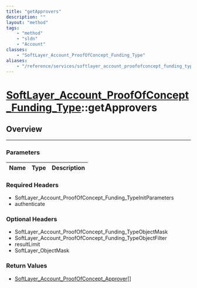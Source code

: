 ```yaml
---
title: "getApprovers"
description: ""
layout: "method"
tags:
    - "method"
    - "sldn"
    - "Account"
classes:
    - "SoftLayer_Account_ProofOfConcept_Funding_Type"
aliases:
    - "/reference/services/softlayer_account_proofofconcept_funding_type/getApprovers"
---
```

# [SoftLayer_Account_ProofOfConcept_Funding_Type](/reference/services/SoftLayer_Account_ProofOfConcept_Funding_Type)::getApprovers





## Overview 


-----

### Parameters 
|Name | Type | Description |
| --- | --- | --- |


### Required Headers
* SoftLayer_Account_ProofOfConcept_Funding_TypeInitParameters
* authenticate


### Optional Headers
* SoftLayer_Account_ProofOfConcept_Funding_TypeObjectMask
* SoftLayer_Account_ProofOfConcept_Funding_TypeObjectFilter
* resultLimit
* SoftLayer_ObjectMask

### Return Values
* <a href='/reference/datatypes/SoftLayer_Account_ProofOfConcept_Approver'>SoftLayer_Account_ProofOfConcept_Approver[] </a>




